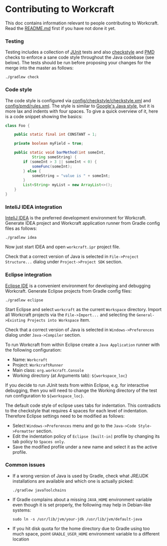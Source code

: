 # Contributing to Workcraft

This doc contains information relevant to people contributing to Workcraft.
Read the [README.md](README.md) first if you have not done it yet.

### Testing

Testing includes a collection of [JUnit](https://junit.org/) tests and also
[checkstyle](https://github.com/checkstyle/checkstyle) and
[PMD](https://pmd.github.io/) checks to enforce a sane code style throughout
the Java codebase (see below). The tests should be run before proposing your
changes for the merge into the master as follows:

    ./gradlew check

### Code style

The code style is configured via
[config/checkstyle/checkstyle.xml](config/checkstyle/checkstyle.xml) and
[config/pmd/rules.xml](config/pmd/rules.xml). The style is similar to
[Google's Java style](https://google.github.io/styleguide/javaguide.html),
but it is more lax and indents with four spaces. To give a quick overview
of it, here is a code snippet showing the basics:

```java
class Foo {

    public static final int CONSTANT = 1;

    private boolean myField = true;

    public static void barMethod(int someInt,
            String someString) {
        if (someInt > 3 || someInt < 0) {
            someFunc(someInt);
        } else {
            someString = "value is " + someInt;
        }
        List<String> myList = new ArrayList<>();
    }
}
```

### InteliJ IDEA integration

[InteliJ IDEA](https://www.jetbrains.com/idea/) is the preferred development
environment for Workcraft. Generate IDEA project and Workcraft application
runner from Gradle config files as follows:

    ./gradlew idea

Now just start IDEA and open `workcraft.ipr` project file.

Check that a correct version of Java is selected in
`File->Project Structure...` dialog under `Project->Project SDK` section.

### Eclipse integration

[Eclipse IDE](https://www.eclipse.org/) is a convenient environment for
developing and debugging Workcraft. Generate Eclipse projects from Gradle
config files:

    ./gradlew eclipse

Start Eclipse and select `workcraft` as the current `Workspace` directory.
Import all Workcraft projects via the `File->Import...` and selecting the
`General->Existing Projects into Workspace` item.

Check that a correct version of Java is selected in `Windows->Preferences`
dialog under `Java->Compiler` section.

To run Workcraft from within Eclipse create a `Java Application` runner
with the following configuration:

  * Name: `Workcraft`
  * Project: `WorkcraftRunner`
  * Main class: `org.workcraft.Console`
  * Working directory (at Arguments tab): `${workspace_loc}`

If you decide to run JUnit tests from within Eclipse, e.g. for interactive
debugging, then you will need to change the Working directory of the test
run configuration to `${workspace_loc}`.

The default code style of eclipse uses tabs for indentation. This
contradicts to the checkstyle that requires 4 spaces for each level of
indentation. Therefore Eclipse settings need to be modified as follows:

  * Select `Windows->Preferences` menu and go to the
  `Java->Code Style->Formatter` section.
  * Edit the indentation policy of `Eclipse [built-in]` profile by
  changing its tab policy to `Spaces only`.
  * Save the modified profile under a new name and select it as the active
   profile.

### Common issues

  * If a wrong version of Java is used by Gradle, check what JRE/JDK 
  installations are available and which one is actually picked:

        ./gradlew javaToolchains

  * If Gradle complains about a missing `JAVA_HOME` environment variable even
  though it is set properly, the following may help in Debian-like systems:

        sudo ln -s /usr/lib/jvm/your-jdk /usr/lib/jvm/default-java

  * If you hit disk quota for the home directory due to Gradle using too
  much space, point ``GRADLE_USER_HOME`` environment variable to a different
  location
